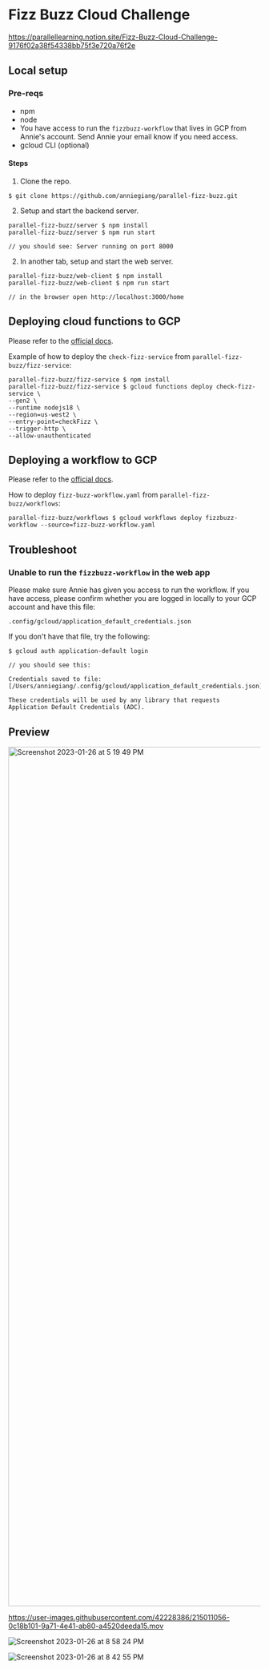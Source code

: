# Fizz Buzz Cloud Challenge
https://parallellearning.notion.site/Fizz-Buzz-Cloud-Challenge-9176f02a38f54338bb75f3e720a76f2e

## Local setup
### Pre-reqs
- npm
- node
- You have access to run the `fizzbuzz-workflow` that lives in GCP from Annie's account. Send Annie your email know if you need access.
- gcloud CLI (optional)

#### Steps
1. Clone the repo.
```
$ git clone https://github.com/anniegiang/parallel-fizz-buzz.git
```

2. Setup and start the backend server.
```
parallel-fizz-buzz/server $ npm install
parallel-fizz-buzz/server $ npm run start

// you should see: Server running on port 8000
```

2. In another tab, setup and start the web server.
```
parallel-fizz-buzz/web-client $ npm install
parallel-fizz-buzz/web-client $ npm run start

// in the browser open http://localhost:3000/home
```

## Deploying cloud functions to GCP
Please refer to the [official docs](https://cloud.google.com/functions/docs/tutorials/workflows).

Example of how to deploy the `check-fizz-service` from `parallel-fizz-buzz/fizz-service`:
```
parallel-fizz-buzz/fizz-service $ npm install
parallel-fizz-buzz/fizz-service $ gcloud functions deploy check-fizz-service \
--gen2 \
--runtime nodejs18 \
--region=us-west2 \
--entry-point=checkFizz \
--trigger-http \
--allow-unauthenticated
```

## Deploying a workflow to GCP
Please refer to the [official docs](https://cloud.google.com/functions/docs/tutorials/workflows).

How to deploy `fizz-buzz-workflow.yaml` from `parallel-fizz-buzz/workflows`:
```
parallel-fizz-buzz/workflows $ gcloud workflows deploy fizzbuzz-workflow --source=fizz-buzz-workflow.yaml
```

## Troubleshoot
### Unable to run the `fizzbuzz-workflow` in the web app
Please make sure Annie has given you access to run the workflow. If you have access, please confirm whether you are logged in locally to your GCP account and have this file:
```
.config/gcloud/application_default_credentials.json
```

If you don't have that file, try the following:
```
$ gcloud auth application-default login

// you should see this:

Credentials saved to file: [/Users/anniegiang/.config/gcloud/application_default_credentials.json]

These credentials will be used by any library that requests Application Default Credentials (ADC).
```

## Preview
<img width="1716" alt="Screenshot 2023-01-26 at 5 19 49 PM" src="https://user-images.githubusercontent.com/42228386/215010961-fb8e76df-8d3c-475c-a250-e12f92bf7d7e.png">


https://user-images.githubusercontent.com/42228386/215011056-0c18b101-9a71-4e41-ab80-a4520deeda15.mov

![Screenshot 2023-01-26 at 8 58 24 PM](https://user-images.githubusercontent.com/42228386/215012770-32f50cf8-1dd4-4d0a-87a7-e75db5c19354.png)

![Screenshot 2023-01-26 at 8 42 55 PM](https://user-images.githubusercontent.com/42228386/215012721-c40e547f-6f9d-4644-85c0-e240334de059.png)
